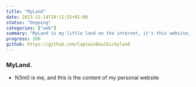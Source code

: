```yaml
---
title: "MyLand"
date: 2023-12-14T18:11:52+01:00
status: "Ongoing"
categories: ["web"]
summary: "MyLand is my little land on the internet, it's this website, built with the hugo framework"
progress: 100
github: https://github.com/CaptainBoulbi/myland
---
```


### MyLand.

- N3m0 is me, and this is the content of my personal website
